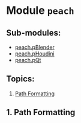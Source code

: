 <style>
    table {
        width: 100%;
    }
</style>


# Module `peach`

## Sub-modules:
- [peach.pBlender](./pBlender/README.md)
- [peach.pHoudini](./pHoudini/README.md)
- [peach.pQt](./pBlender/README.md)

## Topics:
1. [Path Formatting](#1-path-formatting)



## 1. Path Formatting